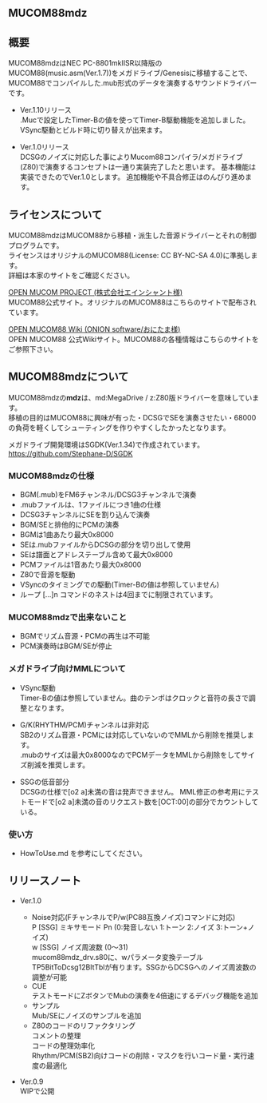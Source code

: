MUCOM88mdz
------------------
## 概要
MUCOM88mdzはNEC PC-8801mkⅡSR以降版のMUCOM88(music.asm(Ver.1.7))をメガドライブ/Genesisに移植することで、
MUCOM88でコンパイルした.mub形式のデータを演奏するサウンドドライバーです。  

- Ver.1.10リリース  
.Mucで設定したTimer-Bの値を使ってTimer-B駆動機能を追加しました。  
VSync駆動とビルド時に切り替えが出来ます。

- Ver.1.0リリース  
DCSGのノイズに対応した事によりMucom88コンパイラ/メガドライブ(Z80)で演奏するコンセプトは一通り実装完了したと思います。
基本機能は実装できたのでVer.1.0とします。
追加機能や不具合修正はのんびり進めます。

## ライセンスについて
MUCOM88mdzはMUCOM88から移植・派生した音源ドライバーとそれの制御プログラムです。  
ライセンスはオリジナルのMUCOM88(License: CC BY-NC-SA 4.0)に準拠します。  
詳細は本家のサイトをご確認ください。

[OPEN MUCOM PROJECT (株式会社エインシャント様)](https://www.ancient.co.jp/~MUCOM88/)  
 MUCOM88公式サイト。オリジナルのMUCOM88はこちらのサイトで配布されています。

[OPEN MUCOM88 Wiki (ONION software/おにたま様)](https://github.com/onitama/MUCOM88/wiki)  
 OPEN MUCOM88 公式Wikiサイト。MUCOM88の各種情報はこちらのサイトをご参照下さい。

## MUCOM88mdzについて  
MUCOM88mdzの**mdz**は、md:MegaDrive / z:Z80版ドライバーを意味しています。  
移植の目的はMUCOM88に興味が有った・DCSGでSEを演奏させたい・68000の負荷を軽くしてシューティングを作りやすくしたかったとなります。  

メガドライブ開発環境はSGDK(Ver.1.34)で作成されています。  
https://github.com/Stephane-D/SGDK

### MUCOM88mdzの仕様
  - BGM(.mub)をFM6チャンネル/DCSG3チャンネルで演奏
  - .mubファイルは、1ファイルにつき1曲の仕様
  - DCSG3チャンネルにSEを割り込んで演奏
  - BGM/SEと排他的にPCMの演奏
  - BGMは1曲あたり最大0x8000
  - SEは.mubファイルからDCSGの部分を切り出して使用
  - SEは譜面とアドレステーブル含めて最大0x8000
  - PCMファイルは1音あたり最大0x8000
  - Z80で音源を駆動
  - VSyncのタイミングでの駆動(Timer-Bの値は参照していません)
  - ループ […]n コマンドのネストは4回までに制限されています。

### MUCOM88mdzで出来ないこと
  - BGMでリズム音源・PCMの再生は不可能
  - PCM演奏時はBGM/SEが停止

### メガドライブ向けMMLについて
  - VSync駆動  
  Timer-Bの値は参照していません。曲のテンポはクロックと音符の長さで調整となります。
  - G/K(RHYTHM/PCM)チャンネルは非対応  
  SB2のリズム音源・PCMには対応していないのでMMLから削除を推奨します。  
  .mubのサイズは最大0x8000なのでPCMデータをMMLから削除をしてサイズ削減を推奨します。  

  - SSGの低音部分  
  DCSGの仕様で[o2 a]未満の音は発声できません。
  MML修正の参考用にテストモードで[o2 a]未満の音のリクエスト数を[OCT:00]の部分でカウントしている。


### 使い方  
- HowToUse.md を参考にしてください。

## リリースノート
  - Ver.1.0  
    - Noise対応(FチャンネルでP/w(PC88互換ノイズ)コマンドに対応)  
  P		[SSG] ミキサモード Pn (0:発音しない 1:トーン 2:ノイズ 3:トーン+ノイズ)  
  w		[SSG] ノイズ周波数 (0～31)  
  mucom88mdz_drv.s80に、wパラメータ変換テーブルTP5BitToDcsg12BItTblが有ります。SSGからDCSGへのノイズ周波数の調整が可能  
    - CUE  
  テストモードにZボタンでMubの演奏を4倍速にするデバッグ機能を追加  
    - サンプル  
    Mub/SEにノイズのサンプルを追加
    - Z80のコードのリファクタリング  
    コメントの整理  
    コードの整理効率化  
    Rhythm/PCM(SB2)向けコードの削除・マスクを行いコード量・実行速度の最適化  

  - Ver.0.9  
  WIPで公開  

